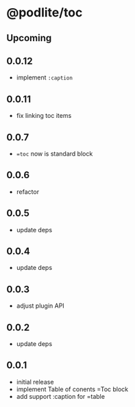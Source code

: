 # @podlite/toc

## Upcoming

## 0.0.12

- implement `:caption`

## 0.0.11

- fix linking toc items

## 0.0.7

- `=toc` now is standard block

## 0.0.6

- refactor

## 0.0.5

- update deps

## 0.0.4

- update deps

## 0.0.3

- adjust plugin API

## 0.0.2

- update deps

## 0.0.1

- initial release
- implement Table of conents =Toc block
- add support :caption for =table
